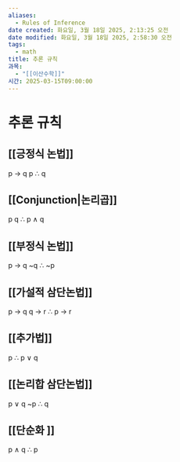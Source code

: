 ```yaml
---
aliases:
  - Rules of Inference
date created: 화요일, 3월 18일 2025, 2:13:25 오전
date modified: 화요일, 3월 18일 2025, 2:58:30 오전
tags:
  - math
title: 추론 규칙
과목:
  - "[[이산수학]]"
시간: 2025-03-15T09:00:00
---
```


# 추론 규칙

## [[긍정식 논법]]

p -> q
p
∴ q

## [[Conjunction|논리곱]]

p
q
∴ p ∧ q

## [[부정식 논법]]

p -> q
~q
∴ ~p

## [[가설적 삼단논법]]

p -> q
q -> r
∴ p -> r

## [[추가법]]

p
∴ p ∨ q

## [[논리합 삼단논법]]

p ∨ q
~p
∴ q

## [[단순화 ]]

p ∧ q
∴ p
